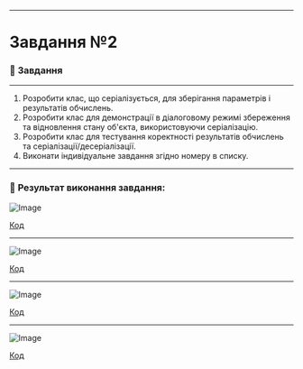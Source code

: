 ___

# Завдання №2 

### :scroll: **Завдання**
___
1. Розробити клас, що серіалізується, для зберігання параметрів і результатів обчислень.
2. Розробити клас для демонстрації в діалоговому режимі збереження та відновлення стану об'єкта, використовуючи серіалізацію.
3. Розробити клас для тестування коректності результатів обчислень та
серіалізації/десеріалізації.
4. Виконати індивідуальне завдання згідно номеру в списку.
___
### 📍 **Результат виконання завдання:** 
![Image](https://github.com/user-attachments/assets/8fa21890-840b-4857-907f-94814d9ea57e)

[Код](https://github.com/DmytroLiutyi/Practice-OOP/blob/main/PracticeLiutyi/zavd2/main.java)
___

![Image](https://github.com/user-attachments/assets/5a8f8767-9da7-4133-beeb-143f87976c26)

[Код](https://github.com/DmytroLiutyi/Practice-OOP/blob/main/PracticeLiutyi/zavd2/main1.java)
___

![Image](https://github.com/user-attachments/assets/d75b483e-34ac-4865-bb70-4de997aa2abf)

[Код](https://github.com/DmytroLiutyi/Practice-OOP/blob/main/PracticeLiutyi/zavd2/main2.java)
___

![Image](https://github.com/user-attachments/assets/bf5e398b-e313-4c7a-9d1d-59670afaa77e)

[Код](https://github.com/DmytroLiutyi/Practice-OOP/blob/main/PracticeLiutyi/zavd2/main3.java)



